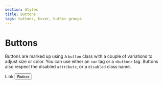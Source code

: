 ```yaml
---
section: Styles
title: Buttons
tags: buttons, hover, button groups
---
```


# Buttons

Buttons are marked up using a `button` class with a couple of variations to adjust size or color. You can use either an `<a>` tag or a `<button>` tag. Buttons also respect the disabled `attribute`, or a `disabled` class name.

<example project="oxygen">
  <a class="button">Link</a>
  <button class="button">Button</button>
</example>
